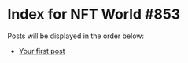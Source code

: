 # Index for NFT World #853
Posts will be displayed in the order below:

- [Your first post](./001-first.md)

